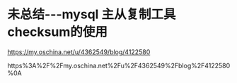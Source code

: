 # 未总结---mysql 主从复制工具checksum的使用

https://my.oschina.net/u/4362549/blog/4122580

https%3A%2F%2Fmy.oschina.net%2Fu%2F4362549%2Fblog%2F4122580%0A
